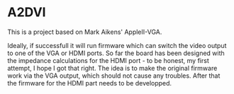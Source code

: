# A2DVI

This is a project based on Mark Aikens' AppleII-VGA.

Ideally, if successfull it will run firmware which can switch the video output to one of the VGA or HDMI ports.
So far the board has been designed with the impedance calculations for the HDMI port - to be honest, my first attempt, I hope I got that right.
The idea is to make the original firmware work via the VGA output, which should not cause any troubles.
After that the firmware for the HDMI part needs to be developped.
